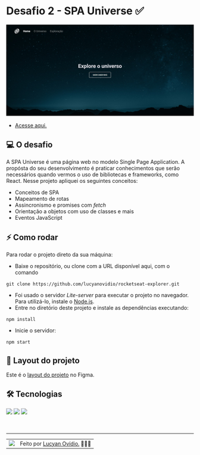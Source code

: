# Desafio 2 - SPA Universe ✅

<img src="./.github/preview-desafio-02.jpg" alt="Preview do projeto." />

* <a href="https://lucyanovidio.github.io/rocketseat-explorer/nivel-06/stage/desafio-02/">Acesse aqui.</a>

## 💻 O desafio

A SPA Universe é uma página web no modelo Single Page Application. A propósta do seu desenvolvimento é praticar conhecimentos que serão necessários quando vermos o uso de bibliotecas e frameworks, como React. Nesse projeto apliquei os seguintes conceitos:
* Conceitos de SPA
* Mapeamento de rotas
* Assincronismo e promises com *fetch*
* Orientação a objetos com uso de classes e mais
* Eventos JavaScript

## ⚡ Como rodar

Para rodar o projeto direto da sua máquina:
- Baixe o repositório, ou clone com a URL disponível aqui, com o comando
```
git clone https://github.com/lucyanovidio/rocketseat-explorer.git
```
- Foi usado o servidor *Lite-server* para executar o projeto no navegador. Para utilizá-lo, instale o <a href="https://nodejs.org/">Node.js</a>.
- Entre no diretório deste projeto e instale as dependências executando:
```
npm install
```
- Inicie o servidor:
```
npm start
```

## 🎨 Layout do projeto

Este é o <a href="https://www.figma.com/file/m8zp3mtxvwyTGQs69nIFM8/%5BDesafios-Explorer%5D-SPA-Universe/duplicate">layout do projeto</a> no Figma.

## 🛠 Tecnologias

<div>
    <img src="https://img.shields.io/badge/HTML5-E34F26?style=for-the-badge&logo=html5&logoColor=white" />
    <img src="https://img.shields.io/badge/CSS3-1572B6?style=for-the-badge&logo=css3&logoColor=white" />
    <img src="https://img.shields.io/badge/JavaScript-F7DF1E?style=for-the-badge&logo=javascript&logoColor=black" />
</div>
<br>

<br>

---

<table>
  <tr>
    <td>
      <img src="https://github.com/lucyanovidio.png" width="100px" />
    </td>
    <td>
      Feito por <a href="https://github.com/lucyanovidio">Lucyan Ovídio.</a> 🙋🏿‍♂️
    </td>
  </tr>
</table>
